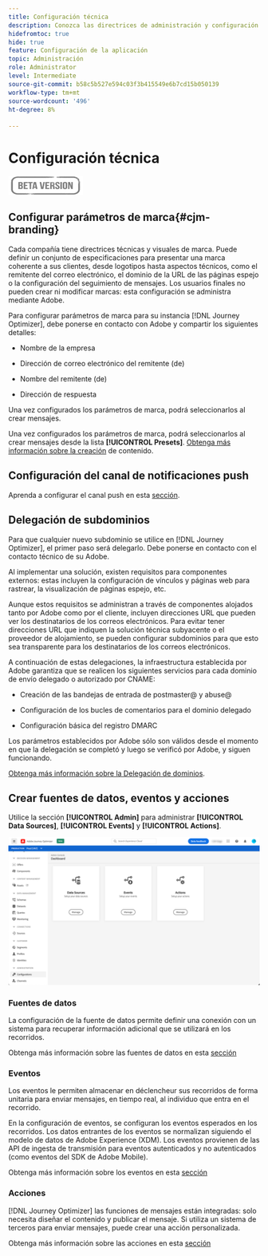```yaml
---
title: Configuración técnica
description: Conozca las directrices de administración y configuración
hidefromtoc: true
hide: true
feature: Configuración de la aplicación
topic: Administración
role: Administrator
level: Intermediate
source-git-commit: b58c5b527e594c03f3b415549e6b7cd15b050139
workflow-type: tm+mt
source-wordcount: '496'
ht-degree: 8%

---
```


# Configuración técnica

![](../assets/do-not-localize/badge.png)

## Configurar parámetros de marca{#cjm-branding}

Cada compañía tiene directrices técnicas y visuales de marca. Puede definir un conjunto de especificaciones para presentar una marca coherente a sus clientes, desde logotipos hasta aspectos técnicos, como el remitente del correo electrónico, el dominio de la URL de las páginas espejo o la configuración del seguimiento de mensajes.
Los usuarios finales no pueden crear ni modificar marcas: esta configuración se administra mediante Adobe.

Para configurar parámetros de marca para su instancia [!DNL Journey Optimizer], debe ponerse en contacto con Adobe y compartir los siguientes detalles:

* Nombre de la empresa

* Dirección de correo electrónico del remitente (de)

* Nombre del remitente (de)

* Dirección de respuesta

Una vez configurados los parámetros de marca, podrá seleccionarlos al crear mensajes.

Una vez configurados los parámetros de marca, podrá seleccionarlos al crear mensajes desde la lista **[!UICONTROL Presets]**. [Obtenga más información sobre la creación](../create-message.md) de contenido.

## Configuración del canal de notificaciones push

Aprenda a configurar el canal push en esta [sección](../create-push.md).

## Delegación de subdominios

Para que cualquier nuevo subdominio se utilice en [!DNL Journey Optimizer], el primer paso será delegarlo. Debe ponerse en contacto con el contacto técnico de su Adobe.

Al implementar una solución, existen requisitos para componentes externos: estas incluyen la configuración de vínculos y páginas web para rastrear, la visualización de páginas espejo, etc.

Aunque estos requisitos se administran a través de componentes alojados tanto por Adobe como por el cliente, incluyen direcciones URL que pueden ver los destinatarios de los correos electrónicos.  Para evitar tener direcciones URL que indiquen la solución técnica subyacente o el proveedor de alojamiento, se pueden configurar subdominios para que esto sea transparente para los destinatarios de los correos electrónicos.

A continuación de estas delegaciones, la infraestructura establecida por Adobe garantiza que se realicen los siguientes servicios para cada dominio de envío delegado o autorizado por CNAME:

* Creación de las bandejas de entrada de postmaster@ y abuse@

* Configuración de los bucles de comentarios para el dominio delegado

* Configuración básica del registro DMARC

Los parámetros establecidos por Adobe sólo son válidos desde el momento en que la delegación se completó y luego se verificó por Adobe, y siguen funcionando.

[Obtenga más información sobre la Delegación de dominios](https://experienceleague.adobe.com/docs/deliverability-learn/deliverability-best-practice-guide/additional-resources/product-specific-resources/campaign/ac-domain-name-setup.html?lang=es).


## Crear fuentes de datos, eventos y acciones

Utilice la sección **[!UICONTROL Admin]** para administrar **[!UICONTROL Data Sources]**, **[!UICONTROL Events]** y **[!UICONTROL Actions]**.

![](../assets/admin-menu.png)

### Fuentes de datos

La configuración de la fuente de datos permite definir una conexión con un sistema para recuperar información adicional que se utilizará en los recorridos.

Obtenga más información sobre las fuentes de datos en esta [sección](../datasource/about-data-sources.md)

### Eventos

Los eventos le permiten almacenar en déclencheur sus recorridos de forma unitaria para enviar mensajes, en tiempo real, al individuo que entra en el recorrido.

En la configuración de eventos, se configuran los eventos esperados en los recorridos. Los datos entrantes de los eventos se normalizan siguiendo el modelo de datos de Adobe Experience (XDM). Los eventos provienen de las API de ingesta de transmisión para eventos autenticados y no autenticados (como eventos del SDK de Adobe Mobile).

Obtenga más información sobre los eventos en esta [sección](../event/about-events.md)

### Acciones

[!DNL Journey Optimizer] las funciones de mensajes están integradas: solo necesita diseñar el contenido y publicar el mensaje. Si utiliza un sistema de terceros para enviar mensajes, puede crear una acción personalizada.

Obtenga más información sobre las acciones en esta [sección](../action/action.md)
